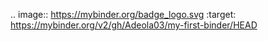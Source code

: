 .. image:: https://mybinder.org/badge_logo.svg
 :target: https://mybinder.org/v2/gh/Adeola03/my-first-binder/HEAD
